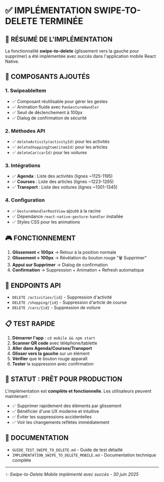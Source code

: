# ✅ IMPLÉMENTATION SWIPE-TO-DELETE TERMINÉE

## 🎯 RÉSUMÉ DE L'IMPLÉMENTATION

La fonctionnalité **swipe-to-delete** (glissement vers la gauche pour supprimer) a été implémentée avec succès dans l'application mobile React Native.

## 📱 COMPOSANTS AJOUTÉS

### 1. SwipeableItem
- ✅ Composant réutilisable pour gérer les gestes
- ✅ Animation fluide avec `PanGestureHandler` 
- ✅ Seuil de déclenchement à 100px
- ✅ Dialog de confirmation de sécurité

### 2. Méthodes API
- ✅ `deleteActivity(activityId)` pour les activités
- ✅ `deleteShoppingItem(itemId)` pour les articles
- ✅ `deleteCar(carId)` pour les voitures

### 3. Intégrations
- ✅ **Agenda** : Liste des activités (lignes ~1125-1195)
- ✅ **Courses** : Liste des articles (lignes ~1223-1265)  
- ✅ **Transport** : Liste des voitures (lignes ~1301-1345)

### 4. Configuration
- ✅ `GestureHandlerRootView` ajouté à la racine
- ✅ Dépendance `react-native-gesture-handler` installée
- ✅ Styles CSS pour les animations

## 🎮 FONCTIONNEMENT

1. **Glissement < 100px** → Retour à la position normale
2. **Glissement > 100px** → Révélation du bouton rouge "🗑️ Supprimer"
3. **Appui sur Supprimer** → Dialog de confirmation
4. **Confirmation** → Suppression + Animation + Refresh automatique

## 🔧 ENDPOINTS API

- `DELETE /activities/{id}` - Suppression d'activité
- `DELETE /shopping/{id}` - Suppression d'article de course  
- `DELETE /cars/{id}` - Suppression de voiture

## 📋 TEST RAPIDE

1. **Démarrer l'app** : `cd mobile && npm start`
2. **Scanner QR code** avec téléphone/tablette
3. **Aller dans Agenda/Courses/Transport**
4. **Glisser vers la gauche** sur un élément
5. **Vérifier** que le bouton rouge apparaît
6. **Tester** la suppression avec confirmation

## 🎉 STATUT : PRÊT POUR PRODUCTION

L'implémentation est **complète et fonctionnelle**. Les utilisateurs peuvent maintenant :

- ✅ Supprimer rapidement des éléments par glissement
- ✅ Bénéficier d'une UX moderne et intuitive  
- ✅ Éviter les suppressions accidentelles
- ✅ Voir les changements reflétés immédiatement

## 📖 DOCUMENTATION

- `GUIDE_TEST_SWIPE_TO_DELETE.md` - Guide de test détaillé
- `IMPLEMENTATION_SWIPE_TO_DELETE_MOBILE.md` - Documentation technique complète

---

*✨ Swipe-to-Delete Mobile implémenté avec succès - 30 juin 2025*
